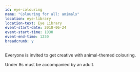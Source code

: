 ```yaml
---
id: eye-colouring
name: "Colouring for all: animals"
location: eye-library
location-text: Eye Library
event-start-date: 2018-06-24
event-start-time: 1030
event-end-time: 1230
breadcrumb: y
---
```


Everyone is invited to get creative with animal-themed colouring.

Under 8s must be accompanied by an adult.
